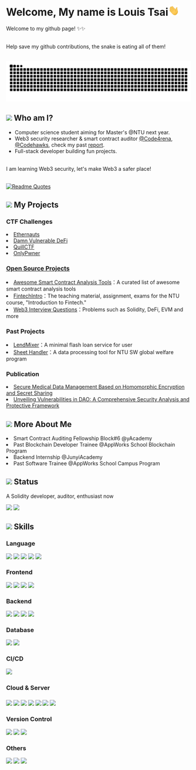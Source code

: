 <h1> Welcome, My name is Louis Tsai<img src="https://github.com/ABSphreak/ABSphreak/blob/master/gifs/Hi.gif" width="30px"></h1>
Welcome to my github page! ✨✨ <br>
<br>

<p font-size="3px"> Help save my github contributions, the snake is eating all of them! </p>

<br>
<picture>
  <source media="(prefers-color-scheme: dark)" srcset="https://raw.githubusercontent.com/LouisTsai-Csie/LouisTsai-Csie/output/github-contribution-grid-snake-dark.svg">
  <source media="(prefers-color-scheme: light)" srcset="https://raw.githubusercontent.com/LouisTsai-Csie/LouisTsai-Csie/output/github-contribution-grid-snake-dark.svg">
  <img alt="github contribution grid snake animation" src="https://raw.githubusercontent.com/LouisTsai-Csie/LouisTsai-Csie/output/github-contribution-grid-snake-dark.svg">
</picture>

<h2> <img src = "https://github.com/7oSkaaa/7oSkaaa/blob/main/Images/about_me.gif?raw=true" width = 30px> Who am I?</h2>

+ Computer science student aiming for Master's @NTU next year.
+ Web3 security researcher & smart contract auditor <a href="https://code4rena.com/@LouisTsai">@Code4rena</a>, <a href="https://www.codehawks.com/profile/clloixi3x0000la08i46r5hc8">@Codehawks</a>, check my past <a href="https://github.com/LouisTsai-Csie/audit-profile">report</a>.
+ Full-stack developer building fun projects.

<br>
I am learning Web3 security, let's make Web3 a safer place!
<br>
<br>

[![Readme Quotes](https://quotes-github-readme.vercel.app/api?type=horizontal&theme=dark)](https://github.com/piyushsuthar/github-readme-quotes)


<h2> <img src = "https://github.com/7oSkaaa/7oSkaaa/blob/main/Images/about_me.gif?raw=true" width = 30px> My Projects</h2>
<h3>CTF Challenges</h3>
<li><a href="https://github.com/LouisTsai-Csie/ethernaut-foundry">Ethernauts</a></li>
<li><a href="https://github.com/LouisTsai-Csie/damn-vulnerable-defi-foundry">Damn Vulnerable DeFi</li>
<li><a href="https://github.com/LouisTsai-Csie/quillctf-solution">QuillCTF</li>
<li>OnlyPwner</li>
  

<h3>Open Source Projects</h3>
<li><a href="https://github.com/LouisTsai-Csie/awesome-smart-contract-analysis-tools">Awesome Smart Contract Analysis Tools</a>：A curated list of awesome smart contract analysis tools</li>
<li><a href="https://github.com/FinTechIntro">FintechIntro</a>：The teaching material, assignment, exams for the NTU course, "Introduction to Fintech."</li>
<li><a href="Web3-Interview-Questions">Web3 Interview Questions</a>：Problems such as Solidity, DeFi, EVM and more</li>

<h3> Past Projects </h3>
<li><a href="">LendMixer</a>：A minimal flash loan service for user </li>
<li><a href="">Sheet Handler</a>：A data processing tool for NTU SW global welfare program</li>

<h3> Publication </h3>
<li> <a href="https://ieeexplore.ieee.org/document/10349130">Secure Medical Data Management Based on Homomorphic Encryption and Secret Sharing</a </li>
<li> <a href="https://www.computer.org/csdl/proceedings-article/blockchain/2023/192900a151/1U85Itfjn1K">Unveiling Vulnerabilities in DAO: A Comprehensive Security Analysis and Protective Framework</a></li>

<h2> <img src = "https://github.com/7oSkaaa/7oSkaaa/blob/main/Images/about_me.gif?raw=true" width = 30px> More About Me </h2>

<li>Smart Contract Auditing Fellowship Block#6 @yAcademy</li>
<li>Past Blockchain Developer Trainee @AppWorks School Blockchain Program </li>
<li>Backend Internship @JunyiAcademy</li>
<li>Past Software Trainee @AppWorks School Campus Program</li>

<h2><img src = "https://github.com/7oSkaaa/7oSkaaa/blob/main/Images/about_me.gif?raw=true" width = 30px> Status </h2>

<p>A Solidity developer, auditor, enthusiast now</p>
<div width="100%" display="flex" align-item="center" justify-content="center">
<img height="150px" src="https://github-readme-stats.vercel.app/api?username=LouisTsai-Csie&show_icons=true&theme=tokyonight">
<img height="150px"src="https://github-readme-stats.vercel.app/api/top-langs/?username=LouisTsai-Csie&layout=compact&show_icons=true&theme=tokyonight&langs_count=5&hide=html,css">
</div>

<h2><img src = "https://github.com/7oSkaaa/7oSkaaa/blob/main/Images/about_me.gif?raw=true" width = 30px> Skills </h2>

<h3> Language </h3>
<span>
  <img src="https://img.shields.io/badge/Solidity-%23363636.svg?style=for-the-badge&logo=solidity&logoColor=white">
  <img src="https://img.shields.io/badge/C-00599C?style=for-the-badge&logo=c&logoColor=white">
  <img src="https://img.shields.io/badge/C%2B%2B-00599C?style=for-the-badge&logo=c%2B%2B&logoColor=white">
  <img src="https://img.shields.io/badge/JavaScript-323330?style=for-the-badge&logo=javascript&logoColor=F7DF1E">
  <img src="https://img.shields.io/badge/Python-3776AB.svg?style=for-the-badge&logo=Python&logoColor=white">
</span>
<h3> Frontend </h3>
  <span>
    <img src="https://img.shields.io/badge/HTML5-E34F26.svg?style=for-the-badge&logo=HTML5&logoColor=white">
    <img src="https://img.shields.io/badge/CSS3-1572B6.svg?style=for-the-badge&logo=CSS3&logoColor=white">
    <img src="https://img.shields.io/badge/Chakra%20UI-319795.svg?style=for-the-badge&logo=Chakra-UI&logoColor=white">
    <img src="https://img.shields.io/badge/React-61DAFB.svg?style=for-the-badge&logo=React&logoColor=black">
  </span>
<h3> Backend </h3>
  <span>
    <img src="https://img.shields.io/badge/Node.js-339933.svg?style=for-the-badge&logo=nodedotjs&logoColor=white">
    <img src="https://img.shields.io/badge/Express-000000.svg?style=for-the-badge&logo=Express&logoColor=white">
    <img src="https://img.shields.io/badge/FastAPI-009688.svg?style=for-the-badge&logo=FastAPI&logoColor=white">
    <img src="https://img.shields.io/badge/Flask-000000.svg?style=for-the-badge&logo=Flask&logoColor=white">
  </span>
<h3> Database </h3>
<span>
  <img src="https://img.shields.io/badge/MySQL-4479A1.svg?style=for-the-badge&logo=MySQL&logoColor=white">
  <img src="https://img.shields.io/badge/MongoDB-47A248.svg?style=for-the-badge&logo=MongoDB&logoColor=white">
</span>
<h3> CI/CD </h3>
  <img src="https://img.shields.io/badge/GitHub%20Actions-2088FF.svg?style=for-the-badge&logo=GitHub-Actions&logoColor=white">

<h3> Cloud & Server <h3>
  <span>
    <img src="https://img.shields.io/badge/Kubernetes-326CE5.svg?style=for-the-badge&logo=Kubernetes&logoColor=white">
    <img src="https://img.shields.io/badge/Amazon%20AWS-232F3E.svg?style=for-the-badge&logo=Amazon-AWS&logoColor=white">
    <img src="https://img.shields.io/badge/Amazon%20EC2-FF9900.svg?style=for-the-badge&logo=Amazon-EC2&logoColor=white">
    <img src="https://img.shields.io/badge/Heroku-430098.svg?style=for-the-badge&logo=Heroku&logoColor=white">
    <img src="https://img.shields.io/badge/NGINX-009639.svg?style=for-the-badge&logo=NGINX&logoColor=white">
    <img src="https://img.shields.io/badge/GoogleCloud-%234285F4.svg?style=for-the-badge&logo=google-cloud&logoColor=white">
    <img src="https://img.shields.io/badge/azure-%230072C6.svg?style=for-the-badge&logo=microsoftazure&logoColor=white">
  </span>
<h3> Version Control </h3>
<span>
  <img src="https://img.shields.io/badge/Git-F05032.svg?style=for-the-badge&logo=Git&logoColor=white">
  <img src="https://img.shields.io/badge/GitHub-181717.svg?style=for-the-badge&logo=GitHub&logoColor=whitev">
  <img src="https://img.shields.io/badge/gitlab-%23181717.svg?style=for-the-badge&logo=gitlab&logoColor=white">
</span>
<h3> Others </h3>
  <span>
    <img src="https://img.shields.io/badge/Docker-2496ED.svg?style=for-the-badge&logo=Docker&logoColor=white">
    <img src="https://img.shields.io/badge/Remix-000000.svg?style=for-the-badge&logo=Remix&logoColor=white">
    <img src="https://img.shields.io/badge/Chainlink-375BD2?style=for-the-badge&logo=Chainlink&logoColor=white">
  </span>
  
